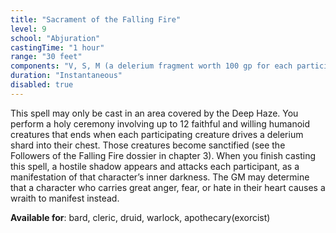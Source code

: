 ```yaml
---
title: "Sacrament of the Falling Fire"
level: 9
school: "Abjuration"
castingTime: "1 hour"
range: "30 feet"
components: "V, S, M (a delerium fragment worth 100 gp for each participating creature, which the spell consumes)"
duration: "Instantaneous"
disabled: true
---
```


This spell may only be cast in an area covered by the Deep Haze.
You perform a holy ceremony involving up to 12 faithful and willing humanoid creatures that ends when each participating creature drives a delerium shard into their chest. Those creatures become sanctified (see the Followers of the Falling Fire dossier in chapter 3).
When you finish casting this spell, a hostile shadow appears and attacks each participant, as a manifestation of that character’s inner darkness. The GM may determine that a character who carries great anger, fear, or hate in their heart causes a wraith to manifest instead.

**Available for**: bard, cleric, druid, warlock, apothecary(exorcist)
